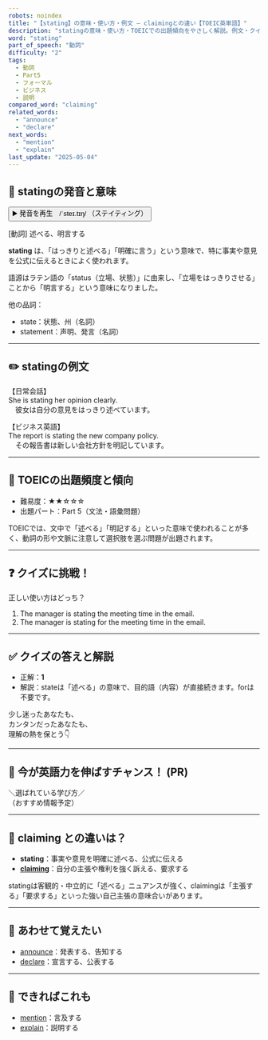 ```yaml
---
robots: noindex
title: "【stating】の意味・使い方・例文 ― claimingとの違い【TOEIC英単語】"
description: "statingの意味・使い方・TOEICでの出題傾向をやさしく解説。例文・クイズ付きでclaimingとの違いもわかりやすく学べます。"
word: "stating"
part_of_speech: "動詞"
difficulty: "2"
tags:
  - 動詞
  - Part5
  - フォーマル
  - ビジネス
  - 説明
compared_word: "claiming"
related_words:
  - "announce"
  - "declare"
next_words:
  - "mention"
  - "explain"
last_update: "2025-05-04"
---
```


## 🔰 statingの発音と意味

<button class="play-audio" onclick="playTTS('stating')">
  <span class="play-audio-main">
    ▶️ 発音を再生　/ˈsteɪ.tɪŋ/
  </span>
  <span class="play-audio-sub">
    （ステイティング）
  </span>
</button>

[動詞] 述べる、明言する

**stating** は、「はっきりと述べる」「明確に言う」という意味で、特に事実や意見を公式に伝えるときによく使われます。

語源はラテン語の「status（立場、状態）」に由来し、「立場をはっきりさせる」ことから「明言する」という意味になりました。

他の品詞：  
- state：状態、州（名詞）
- statement：声明、発言（名詞）

---

## ✏️ statingの例文

【日常会話】  
She is stating her opinion clearly.  
　彼女は自分の意見をはっきり述べています。

【ビジネス英語】  
The report is stating the new company policy.  
　その報告書は新しい会社方針を明記しています。

---

## 🎯 TOEICの出題頻度と傾向

- 難易度：★★☆☆☆
- 出題パート：Part 5（文法・語彙問題）

TOEICでは、文中で「述べる」「明記する」といった意味で使われることが多く、動詞の形や文脈に注意して選択肢を選ぶ問題が出題されます。

---

## ❓ クイズに挑戦！

正しい使い方はどっち？

1. The manager is stating the meeting time in the email.  
2. The manager is stating for the meeting time in the email.

---

## ✅ クイズの答えと解説

- 正解：**1**
- 解説：stateは「述べる」の意味で、目的語（内容）が直接続きます。forは不要です。

少し迷ったあなたも、  
カンタンだったあなたも、  
理解の熱を保とう👇️

---

## 🚀 今が英語力を伸ばすチャンス！ (PR)

<div class="info-center">
＼選ばれている学び方／<br>  
（おすすめ情報予定）
</div>

---

## 🤔  claiming との違いは？

- **stating**：事実や意見を明確に述べる、公式に伝える
- **[claiming](/claiming)**：自分の主張や権利を強く訴える、要求する

statingは客観的・中立的に「述べる」ニュアンスが強く、claimingは「主張する」「要求する」といった強い自己主張の意味合いがあります。

---

## 🧩 あわせて覚えたい

- [announce](/announce)：発表する、告知する
- [declare](/declare)：宣言する、公表する

---

## 📖 できればこれも

- [mention](/mention)：言及する
- [explain](/explain)：説明する

<!-- cvid: aid46_bid31 -->

